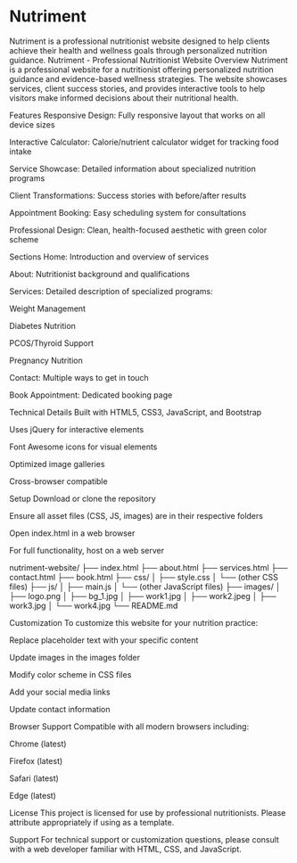 # Nutriment
Nutriment is a professional nutritionist website designed to help clients achieve their health and wellness goals through personalized nutrition guidance.
Nutriment - Professional Nutritionist Website
Overview
Nutriment is a professional website for a nutritionist offering personalized nutrition guidance and evidence-based wellness strategies. The website showcases services, client success stories, and provides interactive tools to help visitors make informed decisions about their nutritional health.

Features
Responsive Design: Fully responsive layout that works on all device sizes

Interactive Calculator: Calorie/nutrient calculator widget for tracking food intake

Service Showcase: Detailed information about specialized nutrition programs

Client Transformations: Success stories with before/after results

Appointment Booking: Easy scheduling system for consultations

Professional Design: Clean, health-focused aesthetic with green color scheme

Sections
Home: Introduction and overview of services

About: Nutritionist background and qualifications

Services: Detailed description of specialized programs:

Weight Management

Diabetes Nutrition

PCOS/Thyroid Support

Pregnancy Nutrition

Contact: Multiple ways to get in touch

Book Appointment: Dedicated booking page

Technical Details
Built with HTML5, CSS3, JavaScript, and Bootstrap

Uses jQuery for interactive elements

Font Awesome icons for visual elements

Optimized image galleries

Cross-browser compatible

Setup
Download or clone the repository

Ensure all asset files (CSS, JS, images) are in their respective folders

Open index.html in a web browser

For full functionality, host on a web server


nutriment-website/
├── index.html
├── about.html
├── services.html
├── contact.html
├── book.html
├── css/
│   ├── style.css
│   └── (other CSS files)
├── js/
│   ├── main.js
│   └── (other JavaScript files)
├── images/
│   ├── logo.png
│   ├── bg_1.jpg
│   ├── work1.jpg
│   ├── work2.jpeg
│   ├── work3.jpg
│   └── work4.jpg
└── README.md


Customization
To customize this website for your nutrition practice:

Replace placeholder text with your specific content

Update images in the images folder

Modify color scheme in CSS files

Add your social media links

Update contact information

Browser Support
Compatible with all modern browsers including:

Chrome (latest)

Firefox (latest)

Safari (latest)

Edge (latest)

License
This project is licensed for use by professional nutritionists. Please attribute appropriately if using as a template.

Support
For technical support or customization questions, please consult with a web developer familiar with HTML, CSS, and JavaScript.
